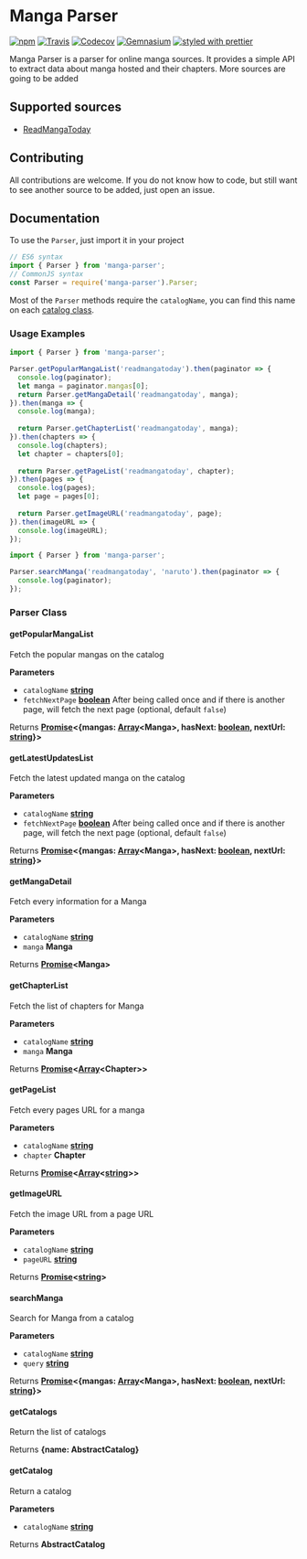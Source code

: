 # Manga Parser

[![npm](https://img.shields.io/npm/v/manga-parser.svg?style=flat-square)](https://www.npmjs.com/package/manga-parser) [![Travis](https://img.shields.io/travis/na-ji/node-manga-parser.svg?style=flat-square)](https://travis-ci.org/na-ji/node-manga-parser) [![Codecov](https://img.shields.io/codecov/c/github/na-ji/node-manga-parser.svg?style=flat-square)](https://codecov.io/gh/na-ji/node-manga-parser) [![Gemnasium](https://img.shields.io/gemnasium/na-ji/node-manga-parser.svg?style=flat-square)](https://gemnasium.com/github.com/na-ji/node-manga-parser) [![styled with prettier](https://img.shields.io/badge/styled_with-prettier-ff69b4.svg?style=flat-square)](https://github.com/prettier/prettier)

Manga Parser is a parser for online manga sources. It provides a simple API to extract data about manga hosted and their chapters. More sources are going to be added

## Supported sources

-   [ReadMangaToday](http://www.readmanga.today/)

## Contributing

All contributions are welcome. If you do not know how to code, but still want to see another source to be added, just open an issue.

## Documentation

To use the `Parser`, just import it in your project

```javascript
// ES6 syntax
import { Parser } from 'manga-parser';
// CommonJS syntax
const Parser = require('manga-parser').Parser;
```

Most of the `Parser` methods require the `catalogName`, you can find this name on each [catalog class](https://github.com/na-ji/node-manga-parser/tree/master/src/sites).

### Usage Examples

```javascript
import { Parser } from 'manga-parser';

Parser.getPopularMangaList('readmangatoday').then(paginator => {
  console.log(paginator);
  let manga = paginator.mangas[0];
  return Parser.getMangaDetail('readmangatoday', manga);
}).then(manga => {
  console.log(manga);
  
  return Parser.getChapterList('readmangatoday', manga);
}).then(chapters => {
  console.log(chapters);
  let chapter = chapters[0];
  
  return Parser.getPageList('readmangatoday', chapter);
}).then(pages => {
  console.log(pages);
  let page = pages[0];
  
  return Parser.getImageURL('readmangatoday', page);
}).then(imageURL => {
  console.log(imageURL);
});
```

```javascript
import { Parser } from 'manga-parser';

Parser.searchManga('readmangatoday', 'naruto').then(paginator => {
  console.log(paginator);
});
```

### Parser Class

<!-- Generated by documentation.js. Update this documentation by updating the source code. -->

#### getPopularMangaList

Fetch the popular mangas on the catalog

**Parameters**

-   `catalogName` **[string](https://developer.mozilla.org/en-US/docs/Web/JavaScript/Reference/Global_Objects/String)** 
-   `fetchNextPage` **[boolean](https://developer.mozilla.org/en-US/docs/Web/JavaScript/Reference/Global_Objects/Boolean)** After being called once and if there is another page, will fetch the next page (optional, default `false`)

Returns **[Promise](https://developer.mozilla.org/en-US/docs/Web/JavaScript/Reference/Global_Objects/Promise)&lt;{mangas: [Array](https://developer.mozilla.org/en-US/docs/Web/JavaScript/Reference/Global_Objects/Array)&lt;Manga>, hasNext: [boolean](https://developer.mozilla.org/en-US/docs/Web/JavaScript/Reference/Global_Objects/Boolean), nextUrl: [string](https://developer.mozilla.org/en-US/docs/Web/JavaScript/Reference/Global_Objects/String)}>** 

#### getLatestUpdatesList

Fetch the latest updated manga on the catalog

**Parameters**

-   `catalogName` **[string](https://developer.mozilla.org/en-US/docs/Web/JavaScript/Reference/Global_Objects/String)** 
-   `fetchNextPage` **[boolean](https://developer.mozilla.org/en-US/docs/Web/JavaScript/Reference/Global_Objects/Boolean)** After being called once and if there is another page, will fetch the next page (optional, default `false`)

Returns **[Promise](https://developer.mozilla.org/en-US/docs/Web/JavaScript/Reference/Global_Objects/Promise)&lt;{mangas: [Array](https://developer.mozilla.org/en-US/docs/Web/JavaScript/Reference/Global_Objects/Array)&lt;Manga>, hasNext: [boolean](https://developer.mozilla.org/en-US/docs/Web/JavaScript/Reference/Global_Objects/Boolean), nextUrl: [string](https://developer.mozilla.org/en-US/docs/Web/JavaScript/Reference/Global_Objects/String)}>** 

#### getMangaDetail

Fetch every information for a Manga

**Parameters**

-   `catalogName` **[string](https://developer.mozilla.org/en-US/docs/Web/JavaScript/Reference/Global_Objects/String)** 
-   `manga` **Manga** 

Returns **[Promise](https://developer.mozilla.org/en-US/docs/Web/JavaScript/Reference/Global_Objects/Promise)&lt;Manga>** 

#### getChapterList

Fetch the list of chapters for Manga

**Parameters**

-   `catalogName` **[string](https://developer.mozilla.org/en-US/docs/Web/JavaScript/Reference/Global_Objects/String)** 
-   `manga` **Manga** 

Returns **[Promise](https://developer.mozilla.org/en-US/docs/Web/JavaScript/Reference/Global_Objects/Promise)&lt;[Array](https://developer.mozilla.org/en-US/docs/Web/JavaScript/Reference/Global_Objects/Array)&lt;Chapter>>** 

#### getPageList

Fetch every pages URL for a manga

**Parameters**

-   `catalogName` **[string](https://developer.mozilla.org/en-US/docs/Web/JavaScript/Reference/Global_Objects/String)** 
-   `chapter` **Chapter** 

Returns **[Promise](https://developer.mozilla.org/en-US/docs/Web/JavaScript/Reference/Global_Objects/Promise)&lt;[Array](https://developer.mozilla.org/en-US/docs/Web/JavaScript/Reference/Global_Objects/Array)&lt;[string](https://developer.mozilla.org/en-US/docs/Web/JavaScript/Reference/Global_Objects/String)>>** 

#### getImageURL

Fetch the image URL from a page URL

**Parameters**

-   `catalogName` **[string](https://developer.mozilla.org/en-US/docs/Web/JavaScript/Reference/Global_Objects/String)** 
-   `pageURL` **[string](https://developer.mozilla.org/en-US/docs/Web/JavaScript/Reference/Global_Objects/String)** 

Returns **[Promise](https://developer.mozilla.org/en-US/docs/Web/JavaScript/Reference/Global_Objects/Promise)&lt;[string](https://developer.mozilla.org/en-US/docs/Web/JavaScript/Reference/Global_Objects/String)>** 

#### searchManga

Search for Manga from a catalog

**Parameters**

-   `catalogName` **[string](https://developer.mozilla.org/en-US/docs/Web/JavaScript/Reference/Global_Objects/String)** 
-   `query` **[string](https://developer.mozilla.org/en-US/docs/Web/JavaScript/Reference/Global_Objects/String)** 

Returns **[Promise](https://developer.mozilla.org/en-US/docs/Web/JavaScript/Reference/Global_Objects/Promise)&lt;{mangas: [Array](https://developer.mozilla.org/en-US/docs/Web/JavaScript/Reference/Global_Objects/Array)&lt;Manga>, hasNext: [boolean](https://developer.mozilla.org/en-US/docs/Web/JavaScript/Reference/Global_Objects/Boolean), nextUrl: [string](https://developer.mozilla.org/en-US/docs/Web/JavaScript/Reference/Global_Objects/String)}>** 

#### getCatalogs

Return the list of catalogs

Returns **{name: AbstractCatalog}** 

#### getCatalog

Return a catalog

**Parameters**

-   `catalogName` **[string](https://developer.mozilla.org/en-US/docs/Web/JavaScript/Reference/Global_Objects/String)** 

Returns **AbstractCatalog** 

